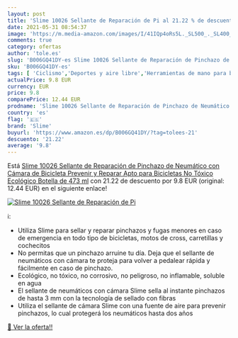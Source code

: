 ```yaml
---
layout: post
title: 'Slime 10026 Sellante de Reparación de Pi al 21.22 % de descuento'
date: 2021-05-31 08:54:37
image: 'https://m.media-amazon.com/images/I/41IQp4oRs5L._SL500_._SL400_.jpg'
comments: true
category: ofertas
author: 'tole.es'
slug: 'B006GQ41DY-es Slime 10026 Sellante de Reparación de Pinchazo de...'
sku: 'B006GQ41DY-es'
tags: [ 'Ciclismo','Deportes y aire libre','Herramientas de mano para bicicletas','Herramientas y equipo para bicicletas','Ropa y equipo para deportes','bicicleta','slime', ]
actualPrice: 9.8 EUR
currency: EUR
price: 9.8
comparePrice: 12.44 EUR
prodname: 'Slime 10026 Sellante de Reparación de Pinchazo de Neumático con Cámara de Bicicleta  Prevenir y Reparar  Apto para Bicicletas  No Tóxico  Ecológico  Botella de 473 ml'
country: 'es'
flag: '🇪🇸'
brand: 'Slime'
buyurl: 'https://www.amazon.es/dp/B006GQ41DY/?tag=tolees-21'
descuento: '21.22'
average: '9.8'
---
```


Está [Slime 10026 Sellante de Reparación de Pinchazo de Neumático con Cámara de Bicicleta  Prevenir y Reparar  Apto para Bicicletas  No Tóxico  Ecológico  Botella de 473 ml](https://www.amazon.es/dp/B006GQ41DY/?tag=tolees-21) con 21.22 de descuento por 9.8 EUR (original: 12.44 EUR) en el siguiente enlace!

[![Slime 10026 Sellante de Reparación de Pi](https://m.media-amazon.com/images/I/41IQp4oRs5L._SL500_._SL400_.jpg)](https://www.amazon.es/dp/B006GQ41DY/?tag=tolees-21)

ℹ️:

- Utiliza Slime para sellar y reparar pinchazos y fugas menores en caso de emergencia en todo tipo de bicicletas, motos de cross, carretillas y cochecitos
- No permitas que un pinchazo arruine tu día. Deja que el sellante de neumáticos con cámara te proteja para volver a pedalear rápida y fácilmente en caso de pinchazo.
- Ecológico, no tóxico, no corrosivo, no peligroso, no inflamable, soluble en agua
- El sellante de neumáticos con cámara Slime sella al instante pinchazos de hasta 3 mm con la tecnología de sellado con fibras
- Utiliza el sellante de cámara Slime con una fuente de aire para prevenir pinchazos, lo cual protegerá los neumáticos hasta dos años

[🛒 Ver la oferta!!](https://www.amazon.es/dp/B006GQ41DY/?tag=tolees-21)

